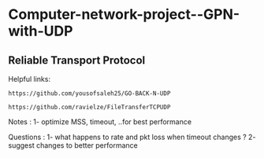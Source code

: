 # Computer-network-project--GPN-with-UDP

## Reliable Transport Protocol


Helpful links:

`https://github.com/yousofsaleh25/GO-BACK-N-UDP`

`https://github.com/ravielze/FileTransferTCPUDP`


Notes :
1- optimize MSS, timeout, ..for best performance


Questions :
1- what happens to rate and pkt loss when timeout changes ?
2- suggest changes to better performance
